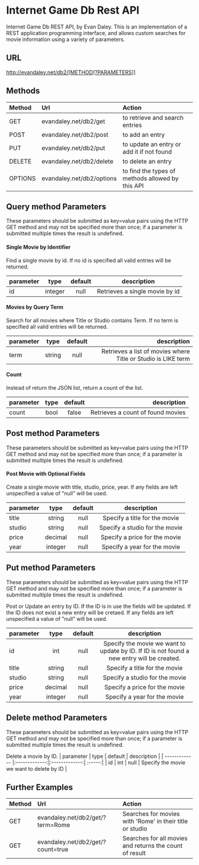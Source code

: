 # Internet Game Db Rest API

Internet Game Db REST API, by Evan Daley. This is an implementation of a REST application programming interface, and allows custom searches for movie information using a variety of parameters. 

## URL 

http://evandaley.net/db2/[METHOD[?PARAMETERS]]

## Methods

| Method        | Url           | Action      |
| :------------- |:-------------| :-----|
| GET      | evandaley.net/db2/get | to retrieve and search entries |
| POST      | evandaley.net/db2/post | to add an entry |
| PUT      | evandaley.net/db2/put | to update an entry or add it if not found |
| DELETE      | evandaley.net/db2/delete | to delete an entry |
| OPTIONS      | evandaley.net/db2/options | to find the types of methods allowed by this API |

## Query method Parameters
These parameters should be submitted as key=value pairs using the HTTP GET method and may not be specified more than once; if a parameter is submitted multiple times the result is undefined. 

#### Single Movie by Identifier

Find a single movie by id. If no id is specified all valid entries will be returned.

| parameter        | type           |   default    |  description  |
| ------------- |:-------------:|:-------------:| :-----:|
| id      | integer | null | Retrieves a single movie by id |

#### Movies by Query Term
Search for all movies where Title or Studio contains Term. If no term is specified all valid entries will be returned. 

| parameter        | type           |   default    |  description  |
| ------------- |:-------------:|:-------------:| -----:|
| term     | string | null | Retrieves a list of movies where Title or Studio is LIKE term |

#### Count
Instead of return the JSON list, return a count of the list. 

| parameter        | type           |   default    |  description  |
| ------------- |:-------------:|:-------------:| -----:|
| count     | bool | false | Retrieves a count of found movies |

## Post method Parameters
These parameters should be submitted as key=value pairs using the HTTP GET method and may not be specified more than once; if a parameter is submitted multiple times the result is undefined. 

#### Post Movie with Optional Fields

Create a single movie with title, studio, price, year. If any fields are left unspecified a value of "null" will be used.

| parameter        | type           |   default    |  description  |
| ------------- |:-------------:|:-------------:| :-----:|
| title      | string | null | Specify a title for the movie |
| studio      | string | null | Specify a studio for the movie |
| price      | decimal | null | Specify a price for the movie |
| year      | integer | null | Specify a year for the movie |

## Put method Parameters
These parameters should be submitted as key=value pairs using the HTTP GET method and may not be specified more than once; if a parameter is submitted multiple times the result is undefined. 

Post or Update an entry by ID. If the ID is in use the fields will be updated. If the ID does not exist a new entry will be cretaed. If any fields are left unspecified a value of "null" will be used.

| parameter        | type           |   default    |  description  |
| ------------- |:-------------:|:-------------:| :-----:|
| id      | int | null | Specify the movie we want to update by ID. If ID is not found a new entry will be created. |
| title      | string | null | Specify a title for the movie |
| studio      | string | null | Specify a studio for the movie |
| price      | decimal | null | Specify a price for the movie |
| year      | integer | null | Specify a year for the movie |

## Delete method Parameters
These parameters should be submitted as key=value pairs using the HTTP GET method and may not be specified more than once; if a parameter is submitted multiple times the result is undefined. 

Delete a movie by ID. 
| parameter        | type           |   default    |  description  |
| ------------- |:-------------:|:-------------:| :-----:|
| id      |  int  |  null  |  Specify the movie we want to delete by ID |


## Further Examples
| Method        | Url           | Action  |
| :------------- |:-------------| :-----|
| GET     | evandaley.net/db2/get/?term=Rome      |   Searches for movies with 'Rome' in their title or studio |
| GET | evandaley.net/db2/get/?count=true      |    Searches for all movies and returns the count of result |
